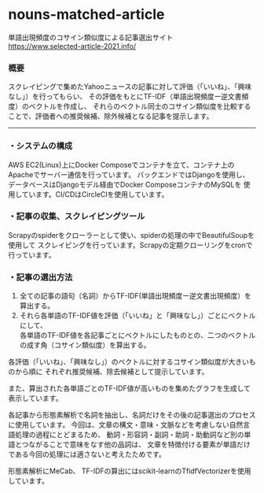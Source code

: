 # nouns-matched-article
  
単語出現頻度のコサイン類似度による記事選出サイト  
https://www.selected-article-2021.info/
  
  
### 概要
スクレイピングで集めたYahooニュースの記事に対して評価（「いいね」、「興味なし」）を行ってもらい、
その評価をもとにTF-IDF（単語出現頻度ー逆文書頻度）のベクトルを作成し、
それらのベクトル同士のコサイン類似度を比較することで、評価者への推奨候補、除外候補となる記事を提示します。
  

---
  

### ・システムの構成  
AWS EC2(Linux)上にDocker Composeでコンテナを立て、コンテナ上のApacheでサーバー通信を行っています。
バックエンドではDjangoを使用し、データベースはDjangoモデル経由でDocker ComposeコンテナのMySQLを
使用しています。CI/CDはCircleCIを使用しています。
  

### ・記事の収集、スクレイピングツール  
Scrapyのspiderをクローラーとして使い、spiderの処理の中でBeautifulSoupを使用して
スクレイピングを行っています。Scrapyの定期クローリングをcronで行っています。

  

### ・記事の選出方法  
1. 全ての記事の語句（名詞）からTF-IDF(単語出現頻度ー逆文書出現頻度）を算出する。  
2. それら各単語のTF-IDF値を評価（「いいね」と「興味なし」）ごとにベクトルにして、  
各単語のTF-IDF値を各記事ごとにベクトルにしたものとの、二つのベクトルの成す角（コサイン類似度）を算出する。 

各評価（「いいね」、「興味なし」）のベクトルに対するコサイン類似度が大きいものから順に
それぞれ推奨候補、除去候補として提示しています。  

また、算出された各単語ごとのTF-IDF値が高いものを集めたグラフを生成して表示しています。  


各記事から形態素解析で名詞を抽出し、名詞だけをその後の記事選出のプロセスに使用しています。
今回は、文章の構文・意味・文脈などを考慮しない自然言語処理の過程にとどまるため、
動詞・形容詞・副詞・助詞・助動詞など別の単語とつながることで意味をなす他の品詞は、
文章を特徴付ける要素が単語だけである今回の処理には適さないと考えたためです。

形態素解析にMeCab、
TF-IDFの算出にはscikit-learnのTfidfVectorizerを使用しています。

